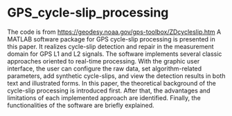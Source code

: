 # GPS_cycle-slip_processing
The code is from https://geodesy.noaa.gov/gps-toolbox/ZDcycleslip.htm
A MATLAB software package for GPS cycle-slip processing is presented in this paper. It realizes cycle-slip detection and repair in the measurement domain for GPS L1 and L2 signals. The software implements several classic approaches oriented to real-time processing. With the graphic user interface, the user can configure the raw data, set algorithm-related parameters, add synthetic cycle-slips, and view the detection results in both text and illustrated forms. In this paper, the theoretical background of the cycle-slip processing is introduced first. After that, the advantages and limitations of each implemented approach are identified. Finally, the functionalities of the software are briefly explained.  
